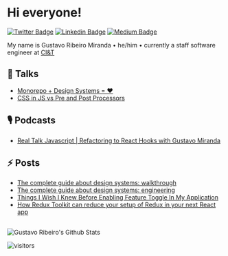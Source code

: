 <h1> Hi everyone! </h1>

[![Twitter Badge](https://img.shields.io/badge/-@gstvribs-1ca0f1?style=flat-square&labelColor=1ca0f1&logo=twitter&logoColor=white&link=https://twitter.com/gstvribs)](https://twitter.com/gstvribs) [![Linkedin Badge](https://img.shields.io/badge/-gstvribs-blue?style=flat-square&logo=Linkedin&logoColor=white&link=https://www.linkedin.com/in/gstvribs/)](https://www.linkedin.com/in/gstvribs/) [![Medium Badge](https://img.shields.io/badge/-@gstvribs-03a57a?style=flat-square&labelColor=000000&logo=Medium&link=https://medium.com/@gstvribs/)](https://medium.com/@gstvribs)

My name is Gustavo Ribeiro Miranda • he/him • currently a staff software engineer at [CI&T](https://ciandt.com/)


## 🎤 Talks
* [Monorepo + Design Systems = ❤](https://www.youtube.com/watch?v=xo57BjNlcxI&ab_channel=ComunidadeReactBrasil)
* [CSS in JS vs Pre and Post Processors](https://docs.google.com/presentation/d/1dP8gN-vckKZ5EJhMe7QnwsiYPwC2fBfqvimPBRiJL8k/edit?usp=sharing)

## 🎙️ Podcasts
* [Real Talk Javascript | Refactoring to React Hooks with Gustavo Miranda](https://open.spotify.com/episode/2yplPmiiJ1x8YCJDj9hsT6?si=1CM2JiWAQ5a7jxtAe-gKRg)

## ⚡ Posts
* [The complete guide about design systems: walkthrough](https://medium.com/ci-t/the-complete-guide-about-design-systems-walkthrough-764f0b866bca)
* [The complete guide about design systems: engineering](https://medium.com/ci-t/the-complete-guide-about-design-systems-engineering-cd332cf520f2)
* [Things I Wish I Knew Before Enabling Feature Toggle In My Application](https://itnext.io/things-to-think-before-enabling-feature-toggle-in-your-application-91880373a0ed)
* [How Redux Toolkit can reduce your setup of Redux in your next React app](https://itnext.io/how-redux-toolkit-can-reduce-your-setup-of-redux-in-your-react-app-d87baab59268)

##
![Gustavo Ribeiro's Github Stats](https://github-readme-stats.vercel.app/api?username=gstvribs&hide=["issues"]&show_icons=true)

![visitors](https://visitor-badge.glitch.me/badge?page_id=gstvribs.visitor-badge)
